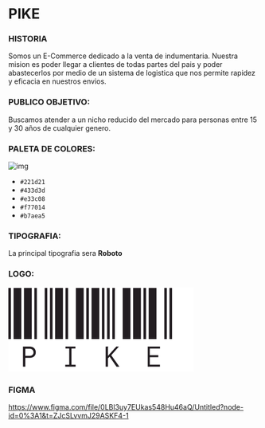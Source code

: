 # PIKE

### HISTORIA

Somos un E-Commerce dedicado a la venta de indumentaria. Nuestra mision es poder llegar a clientes de todas partes del pais y poder abastecerlos por medio de un sistema de logistica que nos permite rapidez y eficacia en nuestros envios.

### PUBLICO OBJETIVO:

Buscamos atender a un nicho reducido del mercado para personas entre 15 y 30 años de cualquier genero.

### PALETA DE COLORES:

![img](https://raw.githubusercontent.com/Alejuda/fino-pike/main/img/PaletaPALETAredondo.png)

- `#221d21`
- `#433d3d`
- `#e33c08`
- `#f77014`
- `#b7aea5`

### TIPOGRAFIA:

La principal tipografia sera **Roboto**

### LOGO:

![img](https://raw.githubusercontent.com/Alejuda/fino-pike/main/img/PIKEgrande.png)

### FIGMA

https://www.figma.com/file/0LBl3uy7EUkas548Hu46aQ/Untitled?node-id=0%3A1&t=ZJcSLvvmJ29ASKF4-1
